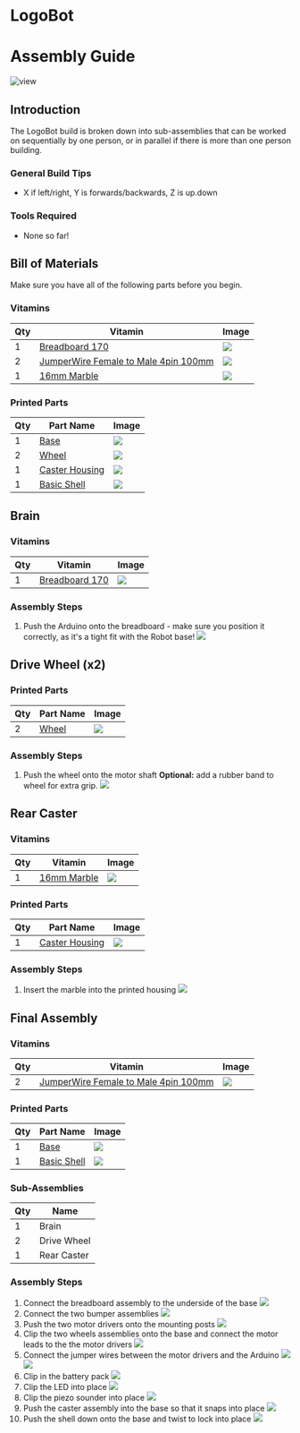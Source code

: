 # LogoBot
# Assembly Guide

![view](../images/LogoBot_view.png)

## Introduction

The LogoBot build is broken down into sub-assemblies that can be worked on sequentially by one person, or in parallel if there is more than one person building.

### General Build Tips

* X if left/right, Y is forwards/backwards, Z is up.down

### Tools Required

* None so far!

## Bill of Materials

Make sure you have all of the following parts before you begin.

### Vitamins

Qty | Vitamin | Image
--- | --- | ---
1 | [Breadboard 170]() | ![](../vitamins/images/Breadboard170_view.png) | 
2 | [JumperWire Female to Male 4pin 100mm]() | ![](../vitamins/images/JumperWireFemaletoMale4pin100mm_view.png) | 
1 | [16mm Marble]() | ![](../vitamins/images/16mmMarble_view.png) | 

### Printed Parts

Qty | Part Name | Image
--- | --- | ---
1 | [Base](../printedparts/stl/Base.stl) | ![](../printedparts/images/Base_view.png) | 
2 | [Wheel](../printedparts/stl/Wheel.stl) | ![](../printedparts/images/Wheel_view.png) | 
1 | [Caster Housing](../printedparts/stl/CasterHousing.stl) | ![](../printedparts/images/CasterHousing_view.png) | 
1 | [Basic Shell](../printedparts/stl/BasicShell.stl) | ![](../printedparts/images/BasicShell_view.png) | 


## Brain

### Vitamins

Qty | Vitamin | Image
--- | --- | ---
1 | [Breadboard 170]() | ![](../vitamins/images/Breadboard170_view.png) | 

### Assembly Steps

1. Push the Arduino onto the breadboard - make sure you position it correctly,                  as it's a tight fit with the Robot base!
![](../assemblies/LogoBot/Brain_step1_view.png)


## Drive Wheel (x2)

### Printed Parts

Qty | Part Name | Image
--- | --- | ---
2 | [Wheel](../printedparts/stl/Wheel.stl) | ![](../printedparts/images/Wheel_view.png) | 

### Assembly Steps

1. Push the wheel onto the motor shaft 
**Optional:** add a rubber band to wheel for extra grip.
![](../assemblies/LogoBot/DriveWheel_step1_view.png)


## Rear Caster

### Vitamins

Qty | Vitamin | Image
--- | --- | ---
1 | [16mm Marble]() | ![](../vitamins/images/16mmMarble_view.png) | 

### Printed Parts

Qty | Part Name | Image
--- | --- | ---
1 | [Caster Housing](../printedparts/stl/CasterHousing.stl) | ![](../printedparts/images/CasterHousing_view.png) | 

### Assembly Steps

1. Insert the marble into the printed housing
![](../assemblies/LogoBot/RearCaster_step1_view.png)


## Final Assembly

### Vitamins

Qty | Vitamin | Image
--- | --- | ---
2 | [JumperWire Female to Male 4pin 100mm]() | ![](../vitamins/images/JumperWireFemaletoMale4pin100mm_view.png) | 

### Printed Parts

Qty | Part Name | Image
--- | --- | ---
1 | [Base](../printedparts/stl/Base.stl) | ![](../printedparts/images/Base_view.png) | 
1 | [Basic Shell](../printedparts/stl/BasicShell.stl) | ![](../printedparts/images/BasicShell_view.png) | 

### Sub-Assemblies

Qty | Name 
--- | --- 
1 | Brain
2 | Drive Wheel
1 | Rear Caster

### Assembly Steps

1. Connect the breadboard assembly to the underside of the base
![](../assemblies/LogoBot/FinalAssembly_step1_view.png)
2. Connect the two bumper assemblies
![](../assemblies/LogoBot/FinalAssembly_step2_view.png)
3. Push the two motor drivers onto the mounting posts
![](../assemblies/LogoBot/FinalAssembly_step3_view.png)
4. Clip the two wheels assemblies onto the base and                     connect the motor leads to the the motor drivers
![](../assemblies/LogoBot/FinalAssembly_step4_view.png)
5. Connect the jumper wires between the motor drivers and the Arduino
![](../assemblies/LogoBot/FinalAssembly_step5_view.png)
![](../assemblies/LogoBot/FinalAssembly_step5_plan.png)
6. Clip in the battery pack
![](../assemblies/LogoBot/FinalAssembly_step6_view.png)
7. Clip the LED into place
![](../assemblies/LogoBot/FinalAssembly_step7_view.png)
8. Clip the piezo sounder into place
![](../assemblies/LogoBot/FinalAssembly_step8_view.png)
9. Push the caster assembly into the base so that it snaps into place
![](../assemblies/LogoBot/FinalAssembly_step9_view.png)
10. Push the shell down onto the base and twist to lock into place
![](../assemblies/LogoBot/FinalAssembly_step10_view.png)


